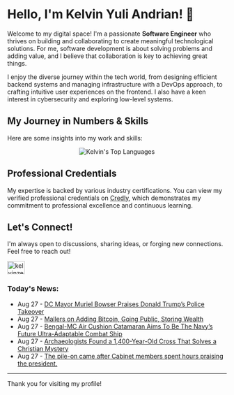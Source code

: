 # Hello, I'm Kelvin Yuli Andrian! 👋

Welcome to my digital space! I'm a passionate **Software Engineer** who thrives on building and collaborating to create meaningful technological solutions. For me, software development is about solving problems and adding value, and I believe that collaboration is key to achieving great things.

I enjoy the diverse journey within the tech world, from designing efficient backend systems and managing infrastructure with a DevOps approach, to crafting intuitive user experiences on the frontend. I also have a keen interest in cybersecurity and exploring low-level systems.

## My Journey in Numbers & Skills

Here are some insights into my work and skills:

<p align="center">
  <img src="https://github-readme-stats.vercel.app/api/top-langs/?username=kelvinzer0&layout=compact&theme=radical" alt="Kelvin's Top Languages" />
</p>

## Professional Credentials

My expertise is backed by various industry certifications. You can view my verified professional credentials on [Credly](https://www.credly.com/users/kelvin-yuli-andrian/badges), which demonstrates my commitment to professional excellence and continuous learning.

## Let's Connect!

I'm always open to discussions, sharing ideas, or forging new connections. Feel free to reach out!

<p align="left">
    <a href="https://linkedin.com/in/kelvinzero" target="blank"><img align="center" src="https://cdn.jsdelivr.net/npm/simple-icons@3.0.1/icons/linkedin.svg" alt="kelvinzero" height="30" width="40" /></a>
</p>

### Today's News:

<!-- feed start -->
- Aug 27 - [DC Mayor Muriel Bowser Praises Donald Trump’s Police Takeover](https://www.yahoo.com/news/articles/dc-mayor-muriel-bowser-praises-192403093.html)
- Aug 27 - [Mallers on Adding Bitcoin, Going Public, Storing Wealth](https://finance.yahoo.com/video/mallers-adding-bitcoin-going-public-191456923.html)
- Aug 27 - [Bengal-MC Air Cushion Catamaran Aims To Be The Navy’s Future Ultra-Adaptable Combat Ship](https://www.yahoo.com/news/articles/bengal-mc-air-cushion-catamaran-180231901.html)
- Aug 27 - [Archaeologists Found a 1,400-Year-Old Cross That Solves a Christian Mystery](https://www.yahoo.com/news/articles/archaeologists-found-1-400-old-173000798.html)
- Aug 27 - [The pile-on came after Cabinet members spent hours praising the president.](https://www.yahoo.com/news/videos/pile-came-cabinet-members-spent-170906253.html)
<!-- feed end -->

---

Thank you for visiting my profile!
